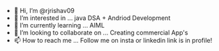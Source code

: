 - 👋 Hi, I’m @rjrishav09
- 👀 I’m interested in ... java DSA + Andriod Development
- 🌱 I’m currently learning ... AIML
- 💞️ I’m looking to collaborate on ... Creating commercial App's
- 📫 How to reach me ... Follow me on insta or linkedin link is in profile!

<!---
rjrishav09/rjrishav09 is a ✨ special ✨ repository because its `README.md` (this file) appears on your GitHub profile.
You can click the Preview link to take a look at your changes.
--->

